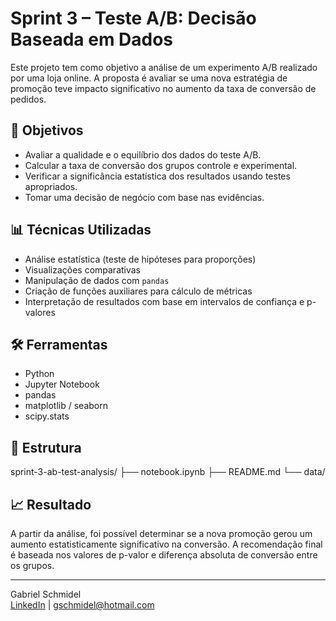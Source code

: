 # Sprint 3 – Teste A/B: Decisão Baseada em Dados

Este projeto tem como objetivo a análise de um experimento A/B realizado por uma loja online. A proposta é avaliar se uma nova estratégia de promoção teve impacto significativo no aumento da taxa de conversão de pedidos.

## 📌 Objetivos

- Avaliar a qualidade e o equilíbrio dos dados do teste A/B.
- Calcular a taxa de conversão dos grupos controle e experimental.
- Verificar a significância estatística dos resultados usando testes apropriados.
- Tomar uma decisão de negócio com base nas evidências.

## 📊 Técnicas Utilizadas

- Análise estatística (teste de hipóteses para proporções)
- Visualizações comparativas
- Manipulação de dados com `pandas`
- Criação de funções auxiliares para cálculo de métricas
- Interpretação de resultados com base em intervalos de confiança e p-valores

## 🛠️ Ferramentas

- Python
- Jupyter Notebook
- pandas
- matplotlib / seaborn
- scipy.stats

## 📁 Estrutura
sprint-3-ab-test-analysis/
├── notebook.ipynb
├── README.md
└── data/

## 📈 Resultado

A partir da análise, foi possível determinar se a nova promoção gerou um aumento estatisticamente significativo na conversão. A recomendação final é baseada nos valores de p-valor e diferença absoluta de conversão entre os grupos.

---

Gabriel Schmidel  
[LinkedIn](https://www.linkedin.com/in/gabriel-schmidel-37975ba3) | gschmidel@hotmail.com

